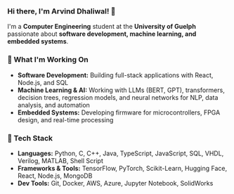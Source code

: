 ### Hi there, I'm Arvind Dhaliwal! 👋  

I'm a **Computer Engineering** student at the **University of Guelph** passionate about **software development, machine learning, and embedded systems**.  

### 🚀 What I'm Working On  
- **Software Development:** Building full-stack applications with React, Node.js, and SQL  
- **Machine Learning & AI:** Working with LLMs (BERT, GPT), transformers, decision trees, regression models, and neural networks for NLP, data analysis, and automation
- **Embedded Systems:** Developing firmware for microcontrollers, FPGA design, and real-time processing

### 🔧 Tech Stack  
- **Languages:** Python, C, C++, Java, TypeScript, JavaScript, SQL, VHDL, Verilog, MATLAB, Shell Script  
- **Frameworks & Tools:** TensorFlow, PyTorch, Scikit-Learn, Hugging Face, React, Node.js, MongoDB  
- **Dev Tools:** Git, Docker, AWS, Azure, Jupyter Notebook, SolidWorks  
